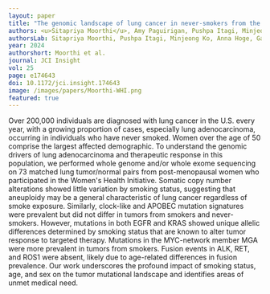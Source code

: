 ```yaml
---
layout: paper
title: "The genomic landscape of lung cancer in never-smokers from the Women's Health Initiative"
authors: <u>Sitapriya Moorthi</u>, Amy Paguirigan, Pushpa Itagi, Minjeong Ko, Mary Pettinger, Anna C Hoge, Anwesha Nag, Neil A Patel, Feinan Wu, Cassie Sather, Kevin M Levine, Matthew P Fitzgibbon, Aaron R Thorner, Garnet L Anderson, <b><u>Gavin Ha</u><sup>+</sup></b>, Alice H Berger<sup>+</sup>.
authorsLab: Sitapriya Moorthi, Pushpa Itagi, Minjeong Ko, Anna Hoge, Gavin Ha
year: 2024
authorshort: Moorthi et al.
journal: JCI Insight
vol: 25
page: e174643
doi: 10.1172/jci.insight.174643
image: /images/papers/Moorthi-WHI.png
featured: true
---
```


Over 200,000 individuals are diagnosed with lung cancer in the U.S. every year, with a growing proportion of cases, especially lung adenocarcinoma, occurring in individuals who have never smoked. Women over the age of 50 comprise the largest affected demographic. To understand the genomic drivers of lung adenocarcinoma and therapeutic response in this population, we performed whole genome and/or whole exome sequencing on 73 matched lung tumor/normal pairs from post-menopausal women who participated in the Women's Health Initiative. Somatic copy number alterations showed little variation by smoking status, suggesting that aneuploidy may be a general characteristic of lung cancer regardless of smoke exposure. Similarly, clock-like and APOBEC mutation signatures were prevalent but did not differ in tumors from smokers and never-smokers. However, mutations in both EGFR and KRAS showed unique allelic differences determined by smoking status that are known to alter tumor response to targeted therapy. Mutations in the MYC-network member MGA were more prevalent in tumors from smokers. Fusion events in ALK, RET, and ROS1 were absent, likely due to age-related differences in fusion prevalence. Our work underscores the profound impact of smoking status, age, and sex on the tumor mutational landscape and identifies areas of unmet medical need.

